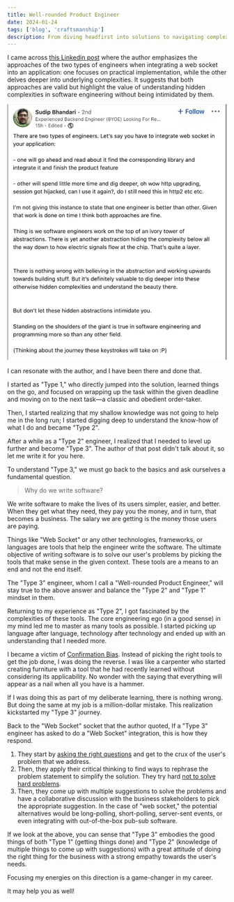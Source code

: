 ```yaml
---
title: Well-rounded Product Engineer
date: 2024-01-24
tags: ['blog', 'craftsmanship']
description: From diving headfirst into solutions to navigating complexities, my journey as an engineer has been transformative. Started with hands-on problem-solving, then delved deep into tech nuances. Now, embracing a holistic approach—balancing practicality, deep understanding, and user-centricity. Discovering the real purpose behind writing code and the game-changing shift in my career focus.
---
```


I came across [this Linkedin post](https://www.linkedin.com/posts/sudippost_softwareengineering-programming-abstraction-activity-7155546176065282048-2tQK) where the author emphasizes the approaches of the two types of engineers when integrating a web socket into an application: one focuses on practical implementation, while the other delves deeper into underlying complexities. It suggests that both approaches are valid but highlight the value of understanding hidden complexities in software engineering without being intimidated by them.

![](/assets/images/blog/two-types-of-engineers.png)

I can resonate with the author, and I have been there and done that. 

I started as "Type 1," who directly jumped into the solution, learned things on the go, and focused on wrapping up the task within the given deadline and moving on to the next task—a classic and obedient order-taker. 

Then, I started realizing that my shallow knowledge was not going to help me in the long run; I started digging deep to understand the know-how of what I do and became "Type 2". 

After a while as a "Type 2" engineer, I realized that I needed to level up further and become "Type 3". The author of that post didn't talk about it, so let me write it for you here. 

To understand "Type 3," we must go back to the basics and ask ourselves a fundamental question. 

> Why do we write software?

We write software to make the lives of its users simpler, easier, and better. When they get what they need, they pay you the money, and in turn, that becomes a business. The salary we are getting is the money those users are paying. 

Things like "Web Socket" or any other technologies, frameworks, or languages are tools that help the engineer write the software. The ultimate objective of writing software is to solve our user's problems by picking the tools that make sense in the given context. These tools are a means to an end and not the end itself. 

The "Type 3" engineer, whom I call a "Well-rounded Product Engineer," will stay true to the above answer and balance the "Type 2" and "Type 1" mindset in them. 

Returning to my experience as "Type 2", I got fascinated by the complexities of these tools. The core engineering ego (in a good sense) in my mind led me to master as many tools as possible. I started picking up language after language, technology after technology and ended up with an understanding that I needed more. 

I became a victim of [Confirmation Bias](https://en.wikipedia.org/wiki/Confirmation_bias). Instead of picking the right tools to get the job done, I was doing the reverse. I was like a carpenter who started creating furniture with a tool that he had recently learned without considering its applicability. No wonder with the saying that everything will appear as a nail when all you have is a hammer. 

If I was doing this as part of my deliberate learning, there is nothing wrong. But doing the same at my job is a million-dollar mistake. This realization kickstarted my "Type 3" journey. 

Back to the "Web Socket" socket that the author quoted, If a "Type 3" engineer has asked to do a "Web Socket" integration, this is how they respond.

1. They start by [asking the right questions](/blog/from-order-taker-to-stakeholder-the-importance-of-asking-the-right-questions) and get to the crux of the user's problem that we address. 
2. Then, they apply their critical thinking to find ways to rephrase the problem statement to simplify the solution.  They try hard [not to solve hard problems](https://world.hey.com/dhh/try-hard-not-to-solve-hard-problems-9e6550a2).
3. Then, they come up with multiple suggestions to solve the problems and have a collaborative discussion with the business stakeholders to pick the appropriate suggestion. In the case of "web socket," the potential alternatives would be long-polling, short-polling, server-sent events, or even integrating with out-of-the-box pub-sub software.

If we look at the above, you can sense that "Type 3" embodies the good things of both "Type 1" (getting things done) and "Type 2" (knowledge of multiple things to come up with suggestions) with a great attitude of doing the right thing for the business with a strong empathy towards the user's needs. 

Focusing my energies on this direction is a game-changer in my career. 

It may help you as well!
 
